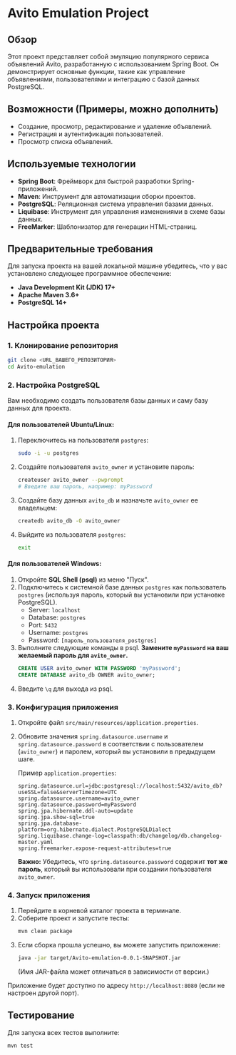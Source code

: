 # Avito Emulation Project

## Обзор

Этот проект представляет собой эмуляцию популярного сервиса объявлений Avito, разработанную с использованием Spring Boot. Он демонстрирует основные функции, такие как управление объявлениями, пользователями и интеграцию с базой данных PostgreSQL.

## Возможности (Примеры, можно дополнить)

*   Создание, просмотр, редактирование и удаление объявлений.
*   Регистрация и аутентификация пользователей.
*   Просмотр списка объявлений.

## Используемые технологии

*   **Spring Boot**: Фреймворк для быстрой разработки Spring-приложений.
*   **Maven**: Инструмент для автоматизации сборки проектов.
*   **PostgreSQL**: Реляционная система управления базами данных.
*   **Liquibase**: Инструмент для управления изменениями в схеме базы данных.
*   **FreeMarker**: Шаблонизатор для генерации HTML-страниц.

## Предварительные требования

Для запуска проекта на вашей локальной машине убедитесь, что у вас установлено следующее программное обеспечение:

*   **Java Development Kit (JDK) 17+**
*   **Apache Maven 3.6+**
*   **PostgreSQL 14+**

## Настройка проекта

### 1. Клонирование репозитория

```bash
git clone <URL_ВАШЕГО_РЕПОЗИТОРИЯ>
cd Avito-emulation
```

### 2. Настройка PostgreSQL

Вам необходимо создать пользователя базы данных и саму базу данных для проекта.

#### Для пользователей Ubuntu/Linux:

1.  Переключитесь на пользователя `postgres`:
    ```bash
    sudo -i -u postgres
    ```
2.  Создайте пользователя `avito_owner` и установите пароль:
    ```bash
    createuser avito_owner --pwprompt
    # Введите ваш пароль, например: myPassword
    ```
3.  Создайте базу данных `avito_db` и назначьте `avito_owner` ее владельцем:
    ```bash
    createdb avito_db -O avito_owner
    ```
4.  Выйдите из пользователя `postgres`:
    ```bash
    exit
    ```

#### Для пользователей Windows:

1.  Откройте **SQL Shell (psql)** из меню "Пуск".
2.  Подключитесь к системной базе данных `postgres` как пользователь `postgres` (используя пароль, который вы установили при установке PostgreSQL).
    *   Server: `localhost`
    *   Database: `postgres`
    *   Port: `5432`
    *   Username: `postgres`
    *   Password: `[пароль_пользователя_postgres]`
3.  Выполните следующие команды в psql. **Замените `myPassword` на ваш желаемый пароль для `avito_owner`.**
    ```sql
    CREATE USER avito_owner WITH PASSWORD 'myPassword';
    CREATE DATABASE avito_db OWNER avito_owner;
    ```
4.  Введите `\q` для выхода из psql.

### 3. Конфигурация приложения

1.  Откройте файл `src/main/resources/application.properties`.
2.  Обновите значения `spring.datasource.username` и `spring.datasource.password` в соответствии с пользователем (`avito_owner`) и паролем, который вы установили в предыдущем шаге.

    Пример `application.properties`:

    ```properties
    spring.datasource.url=jdbc:postgresql://localhost:5432/avito_db?useSSL=false&serverTimezone=UTC
    spring.datasource.username=avito_owner
    spring.datasource.password=myPassword
    spring.jpa.hibernate.ddl-auto=update
    spring.jpa.show-sql=true
    spring.jpa.database-platform=org.hibernate.dialect.PostgreSQLDialect
    spring.liquibase.change-log=classpath:db/changelog/db.changelog-master.yaml
    spring.freemarker.expose-request-attributes=true
    ```
    **Важно:** Убедитесь, что `spring.datasource.password` содержит **тот же пароль**, который вы использовали при создании пользователя `avito_owner`.

### 4. Запуск приложения

1.  Перейдите в корневой каталог проекта в терминале.
2.  Соберите проект и запустите тесты:
    ```bash
    mvn clean package
    ```
3.  Если сборка прошла успешно, вы можете запустить приложение:
    ```bash
    java -jar target/Avito-emulation-0.0.1-SNAPSHOT.jar
    ```
    (Имя JAR-файла может отличаться в зависимости от версии.)

Приложение будет доступно по адресу `http://localhost:8080` (если не настроен другой порт).

## Тестирование

Для запуска всех тестов выполните:
```bash
mvn test
```
